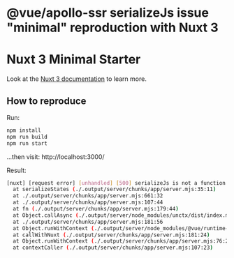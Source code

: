 # @vue/apollo-ssr serializeJs issue "minimal" reproduction with Nuxt 3



# Nuxt 3 Minimal Starter

Look at the [Nuxt 3 documentation](https://nuxt.com/docs/getting-started/introduction) to learn more.

## How to reproduce

Run:
```bash
npm install
npm run build
npm run start
```
...then visit: http://localhost:3000/

Result:
```bash
[nuxt] [request error] [unhandled] [500] serializeJs is not a function
  at serializeStates (./.output/server/chunks/app/server.mjs:35:11)
  at ./.output/server/chunks/app/server.mjs:661:32
  at ./.output/server/chunks/app/server.mjs:107:44
  at fn (./.output/server/chunks/app/server.mjs:179:44)
  at Object.callAsync (./.output/server/node_modules/unctx/dist/index.mjs:68:55)
  at ./.output/server/chunks/app/server.mjs:181:56
  at Object.runWithContext (./.output/server/node_modules/@vue/runtime-core/dist/runtime-core.cjs.js:3855:18)
  at callWithNuxt (./.output/server/chunks/app/server.mjs:181:24)
  at Object.runWithContext (./.output/server/chunks/app/server.mjs:76:29)
  at contextCaller (./.output/server/chunks/app/server.mjs:107:23)
```

